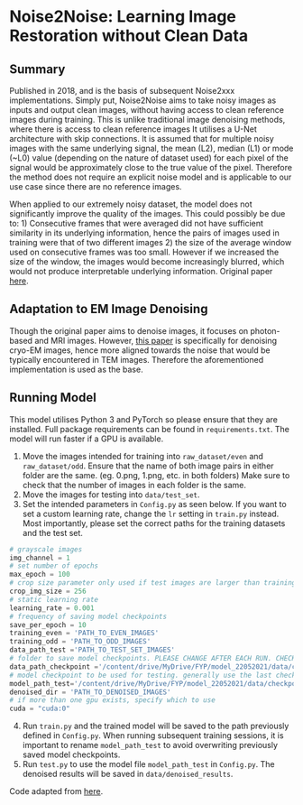 # Noise2Noise: Learning Image Restoration without Clean Data
## Summary
Published in 2018, and is the basis of subsequent Noise2xxx implementations. Simply put, Noise2Noise aims to take noisy images as inputs and output clean images, without having access to clean reference images during training. This is unlike traditional image denoising methods, where there is access to clean reference images  It utilises a U-Net architecture with skip connections. It is assumed that for multiple noisy images with the same underlying signal, the mean (L2), median (L1) or mode (~L0) value (depending on the nature of dataset used) for each pixel of the signal would be approximately close to the true value of the pixel. Therefore the method does not require an explicit noise model and is applicable to our use case since there are no reference images. 

When applied to our extremely noisy dataset, the model does not significantly improve the quality of the images. This could possibly be due to: 1) Consecutive frames that were averaged did not have sufficient similarity in its underlying information, hence the pairs of images used in training were that of two different images 2) the size of the average window used on consecutive frames was too small. However if we increased the size of the window, the images would become increasingly blurred, which would not produce interpretable underlying information. Original paper [here](https://arxiv.org/abs/1803.04189). 

## Adaptation to EM Image Denoising
Though the original paper aims to denoise images, it focuses on photon-based and MRI images. However, [this paper](https://github.com/ZhenyuTan/Noise2Noise-Cryo-EM-image-denoising/blob/master/eecs504_report.pdf) is specifically for denoising cryo-EM images, hence more aligned towards the noise that would be typically encountered in TEM images. Therefore the aforementioned implementation is used as the base.

## Running Model
This model utilises Python 3 and PyTorch so please ensure that they are installed. Full package requirements can be found in `requirements.txt`. The model will run faster if a GPU is available.

1. Move the images intended for training into `raw_dataset/even` and `raw_dataset/odd`. Ensure that the name of both image pairs in either folder are the same. (eg. 0.png, 1.png, etc. in both folders) Make sure to check that the number of images in each folder is the same.
2. Move the images for testing into `data/test_set`. 
3. Set the intended parameters in `Config.py` as seen below. If you want to set a custom learning rate, change the `lr` setting in `train.py` instead. Most importantly, please set the correct paths for the training datasets and the test set.
```Python
# grayscale images
img_channel = 1
# set number of epochs
max_epoch = 100
# crop size parameter only used if test images are larger than training images. by default, training images are 256x256 so crop size is 256.
crop_img_size = 256
# static learning rate
learning_rate = 0.001
# frequency of saving model checkpoints
save_per_epoch = 10
training_even = 'PATH_TO_EVEN_IMAGES'
training_odd = 'PATH_TO_ODD_IMAGES'
data_path_test ='PATH_TO_TEST_SET_IMAGES'
# folder to save model checkpoints. PLEASE CHANGE AFTER EACH RUN. CHECKPOINTS WILL BE OVERWRITTEN IF THE SAME FOLDER NAME IS USED.
data_path_checkpoint ='/content/drive/MyDrive/FYP/model_22052021/data/checkpoints_size256_100epo'
# model checkpoint to be used for testing. generally use the last checkpoint from the folder
model_path_test='/content/drive/MyDrive/FYP/model_22052021/data/checkpoints_size256_100epo/denoise_epoch_100.pth'
denoised_dir = 'PATH_TO_DENOISED_IMAGES'
# if more than one gpu exists, specify which to use
cuda = "cuda:0"
```
4. Run `train.py` and the trained model will be saved to the path previously defined in `Config.py`. When running subsequent training sessions, it is important to rename `model_path_test` to avoid overwriting previously saved model checkpoints.
5. Run `test.py` to use the model file `model_path_test` in `Config.py`. The denoised results will be saved in `data/denoised_results`.



Code adapted from [here](https://github.com/ZhenyuTan/Noise2Noise-Cryo-EM-image-denoising/tree/master/noise2noise_model_for_Cryo_crop640).